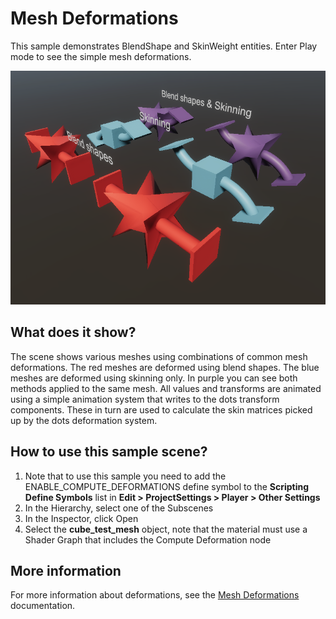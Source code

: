 # Mesh Deformations

This sample demonstrates BlendShape and SkinWeight entities. Enter Play mode to see the simple mesh deformations.

<img src="../../../READMEimages/Deformations.PNG" width="600">

## What does it show?

The scene shows various meshes using combinations of common mesh deformations. The red meshes are deformed using blend shapes. The blue meshes are deformed using skinning only. In purple you can see both methods applied to the same mesh. All values and transforms are animated using a simple animation system that writes to the dots transform components. These in turn are used to calculate the skin matrices picked up by the dots deformation system.


## How to use this sample scene?

1. Note that to use this sample you need to add the ENABLE_COMPUTE_DEFORMATIONS define symbol to the **Scripting Define Symbols** list in **Edit > ProjectSettings > Player > Other Settings**
2. In the Hierarchy, select one of the Subscenes
3. In the Inspector, click Open
4. Select the **cube_test_mesh** object, note that the material must use a Shader Graph that includes the Compute Deformation node

## More information

For more information about deformations, see the [Mesh Deformations](https://docs.unity3d.com/Packages/com.unity.rendering.hybrid@latest/index.html?subfolder=/manual/mesh_deformations.html) documentation.
